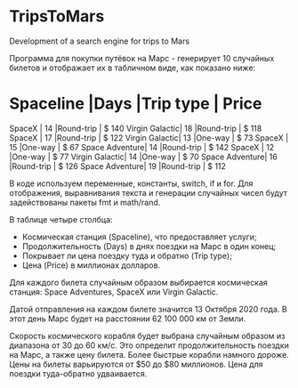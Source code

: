 # TripsToMars
 Development of a search engine for trips to Mars

Программа для покупки путёвок на Марс - 
генерирует 10 случайных билетов и отображает их в табличном виде, как показано ниже:

Spaceline      |Days  |Trip type  | Price
=========================================
SpaceX         |  14  |Round-trip | $ 140
Virgin Galactic|  18  |Round-trip | $ 118
SpaceX         |  17  |Round-trip | $ 122
Virgin Galactic|  13  |One-way    | $  73
SpaceX         |  15  |One-way    | $  67
Space Adventure|  14  |Round-trip | $ 142
SpaceX         |  12  |One-way    | $  77
Virgin Galactic|  14  |One-way    | $  70
Space Adventure|  16  |Round-trip | $ 126
Space Adventure|  19  |Round-trip | $ 112

В коде используем переменные, константы, switch, if и for. Для отображения, выравнивания текста и генерации случайных чисел будут задействованы пакеты fmt и math/rand.

В таблице четыре столбца:

- Космическая станция (Spaceline), что предоставляет услуги;
- Продолжительность (Days) в днях поездки на Марс в один конец;
- Покрывает ли цена поездку туда и обратно (Trip type);
- Цена (Price) в миллионах долларов.

Для каждого билета случайным образом выбирается космическая станция: Space Adventures, SpaceX или Virgin Galactic.

Датой отправления на каждом билете значится 13 Октября 2020 года. В этот день Марс будет на расстоянии 62 100 000 км от Земли.

Скорость космического корабля будет выбрана случайным образом из диапазона от 30 до 60 км/c. 
Это определит продолжительность поездки на Марс, а также цену билета. Более быстрые корабли намного дороже. 
Цены на билеты варьируются от $50 до $80 миллионов. Цена для поездки туда-обратно удваивается.
 
